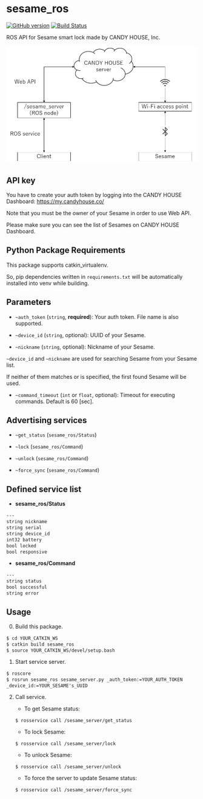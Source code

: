 # sesame_ros

[![GitHub version](https://badge.fury.io/gh/YutoUchimi%2Fsesame_ros.svg)](https://badge.fury.io/gh/YutoUchimi%2Fsesame_ros)
[![Build Status](https://travis-ci.org/YutoUchimi/sesame_ros.svg)](https://travis-ci.org/YutoUchimi/sesame_ros)

ROS API for Sesame smart lock made by CANDY HOUSE, Inc.

![](images/sesame_ros_system.png)


## API key

You have to create your auth token by logging into the CANDY HOUSE Dashboard: https://my.candyhouse.co/

Note that you must be the owner of your Sesame in order to use Web API.

Please make sure you can see the list of Sesames on CANDY HOUSE Dashboard.


## Python Package Requirements

This package supports catkin_virtualenv.

So, pip dependencies written in `requirements.txt` will be automatically installed into venv while building.


## Parameters

- `~auth_token` (`string`, __required__): Your auth token. File name is also supported.

- `~device_id` (`string`, optional): UUID of your Sesame.

- `~nickname` (`string`, optional): Nickname of your Sesame.

`~device_id` and `~nickname` are used for searching Sesame from your Sesame list.

If neither of them matches or is specified, the first found Sesame will be used.

- `~command_timeout` (`int` or `float`, optional): Timeout for executing commands. Default is 60 [sec].


## Advertising services

- `~get_status` (`sesame_ros/Status`)

- `~lock` (`sesame_ros/Command`)

- `~unlock` (`sesame_ros/Command`)

- `~force_sync` (`sesame_ros/Command`)


## Defined service list

- __sesame_ros/Status__

```
---
string nickname
string serial
string device_id
int32 battery
bool locked
bool responsive
```

- __sesame_ros/Command__

```
---
string status
bool successful
string error
```


## Usage

0. Build this package.
```
$ cd YOUR_CATKIN_WS
$ catkin build sesame_ros
$ source YOUR_CATKIN_WS/devel/setup.bash
```

1. Start service server.
```
$ roscore
$ rosrun sesame_ros sesame_server.py _auth_token:=YOUR_AUTH_TOKEN _device_id:=YOUR_SESAME's_UUID
```

2. Call service.

    - To get Sesame status:
    ```
    $ rosservice call /sesame_server/get_status
    ```

    - To lock Sesame:
    ```
    $ rosservice call /sesame_server/lock
    ```

    - To unlock Sesame:
    ```
    $ rosservice call /sesame_server/unlock
    ```

    - To force the server to update Sesame status:
    ```
    $ rosservice call /sesame_server/force_sync
    ```
